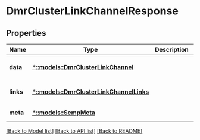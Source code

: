# DmrClusterLinkChannelResponse

## Properties
Name | Type | Description | Notes
------------ | ------------- | ------------- | -------------
**data** | [***::models::DmrClusterLinkChannel**](DmrClusterLinkChannel.md) |  | [optional] [default to null]
**links** | [***::models::DmrClusterLinkChannelLinks**](DmrClusterLinkChannelLinks.md) |  | [optional] [default to null]
**meta** | [***::models::SempMeta**](SempMeta.md) |  | [default to null]

[[Back to Model list]](../README.md#documentation-for-models) [[Back to API list]](../README.md#documentation-for-api-endpoints) [[Back to README]](../README.md)



